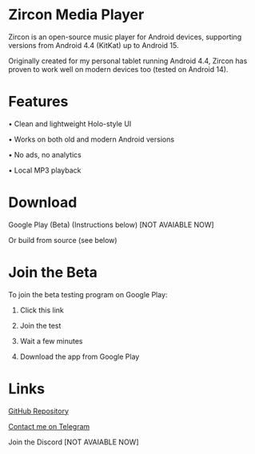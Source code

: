 # Zircon Media Player

Zircon is an open-source music player for Android devices, supporting versions from Android 4.4 (KitKat) up to Android 15.

Originally created for my personal tablet running Android 4.4, Zircon has proven to work well on modern devices too (tested on Android 14).


# Features

• Clean and lightweight Holo-style UI

• Works on both old and modern Android versions

• No ads, no analytics

• Local MP3 playback


# Download

Google Play (Beta) (Instructions below) [NOT AVAIABLE NOW]

Or build from source (see below)


# Join the Beta

To join the beta testing program on Google Play:

1. Click this link


2. Join the test


3. Wait a few minutes


4. Download the app from Google Play



# Links

[GitHub Repository](https://github.com/trishamine/Zircon-Media-Player)

[Contact me on Telegram](https://t.me/debianubuntu)

Join the Discord [NOT AVAIABLE NOW]
